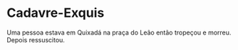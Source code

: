 # Cadavre-Exquis
Uma pessoa estava em Quixadá na praça do Leão então tropeçou e morreu. Depois ressuscitou.
